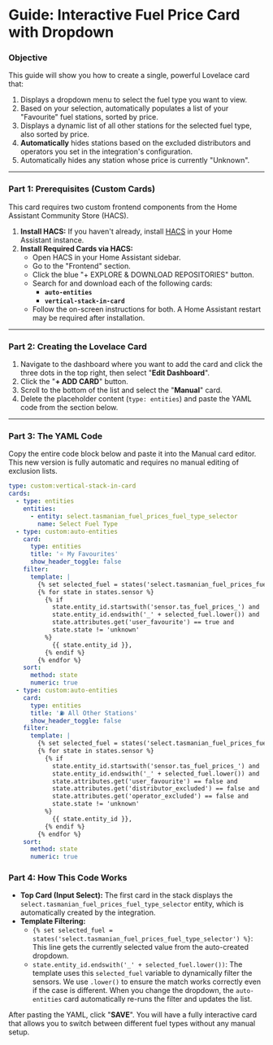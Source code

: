 # Guide: Interactive Fuel Price Card with Dropdown

### Objective

This guide will show you how to create a single, powerful Lovelace card that:

1.  Displays a dropdown menu to select the fuel type you want to view.
2.  Based on your selection, automatically populates a list of your "Favourite" fuel stations, sorted by price.
3.  Displays a dynamic list of all other stations for the selected fuel type, also sorted by price.
4.  **Automatically** hides stations based on the excluded distributors and operators you set in the integration's configuration.
5.  Automatically hides any station whose price is currently "Unknown".

---

### Part 1: Prerequisites (Custom Cards)

This card requires two custom frontend components from the Home Assistant Community Store (HACS).

1.  **Install HACS:** If you haven't already, install [HACS](https://hacs.xyz/) in your Home Assistant instance.
2.  **Install Required Cards via HACS:**
    * Open HACS in your Home Assistant sidebar.
    * Go to the "Frontend" section.
    * Click the blue "+ EXPLORE & DOWNLOAD REPOSITORIES" button.
    * Search for and download each of the following cards:
        * **`auto-entities`**
        * **`vertical-stack-in-card`**
    * Follow the on-screen instructions for both. A Home Assistant restart may be required after installation.

---

### Part 2: Creating the Lovelace Card

1.  Navigate to the dashboard where you want to add the card and click the three dots in the top right, then select "**Edit Dashboard**".
2.  Click the "**+ ADD CARD**" button.
3.  Scroll to the bottom of the list and select the "**Manual**" card.
4.  Delete the placeholder content (`type: entities`) and paste the YAML code from the section below.

---

### Part 3: The YAML Code

Copy the entire code block below and paste it into the Manual card editor. This new version is fully automatic and requires no manual editing of exclusion lists.

```yaml
type: custom:vertical-stack-in-card
cards:
  - type: entities
    entities:
      - entity: select.tasmanian_fuel_prices_fuel_type_selector
        name: Select Fuel Type
  - type: custom:auto-entities
    card:
      type: entities
      title: '⭐ My Favourites'
      show_header_toggle: false
    filter:
      template: |
        {% set selected_fuel = states('select.tasmanian_fuel_prices_fuel_type_selector') %}
        {% for state in states.sensor %}
          {% if 
            state.entity_id.startswith('sensor.tas_fuel_prices_') and
            state.entity_id.endswith('_' + selected_fuel.lower()) and 
            state.attributes.get('user_favourite') == true and 
            state.state != 'unknown' 
          %}
            {{ state.entity_id }},
          {% endif %}
        {% endfor %}
    sort:
      method: state
      numeric: true
  - type: custom:auto-entities
    card:
      type: entities
      title: '⛽ All Other Stations'
      show_header_toggle: false
    filter:
      template: |
        {% set selected_fuel = states('select.tasmanian_fuel_prices_fuel_type_selector') %}
        {% for state in states.sensor %}
          {% if
            state.entity_id.startswith('sensor.tas_fuel_prices_') and
            state.entity_id.endswith('_' + selected_fuel.lower()) and
            state.attributes.get('user_favourite') == false and
            state.attributes.get('distributor_excluded') == false and
            state.attributes.get('operator_excluded') == false and
            state.state != 'unknown'
          %}
            {{ state.entity_id }},
          {% endif %}
        {% endfor %}
    sort:
      method: state
      numeric: true
```

### Part 4: How This Code Works

* **Top Card (Input Select):** The first card in the stack displays the `select.tasmanian_fuel_prices_fuel_type_selector` entity, which is automatically created by the integration.
* **Template Filtering:**
    * `{% set selected_fuel = states('select.tasmanian_fuel_prices_fuel_type_selector') %}`: This line gets the currently selected value from the auto-created dropdown.
    * `state.entity_id.endswith('_' + selected_fuel.lower())`: The template uses this `selected_fuel` variable to dynamically filter the sensors. We use `.lower()` to ensure the match works correctly even if the case is different. When you change the dropdown, the `auto-entities` card automatically re-runs the filter and updates the list.

After pasting the YAML, click "**SAVE**". You will have a fully interactive card that allows you to switch between different fuel types without any manual setup.
